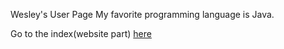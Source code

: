 Wesley's User Page
My favorite programming language is Java.

Go to the index(website part) [here](https://wesleyhuhuhu.github.io/GitHub-Pages/)
